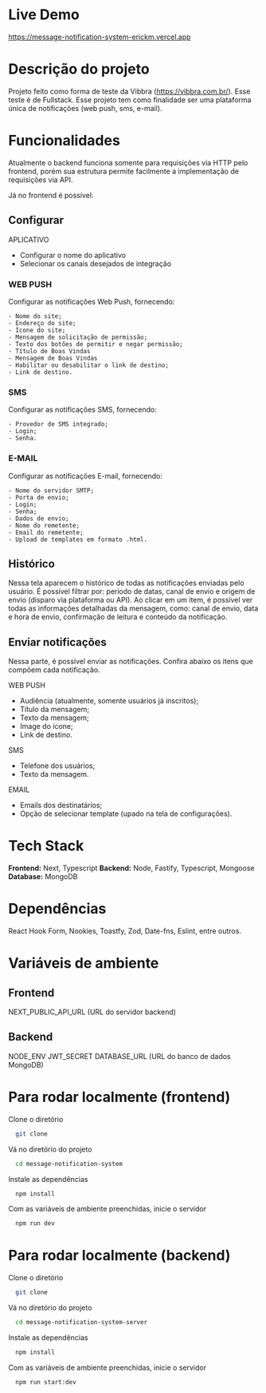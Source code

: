 # Live Demo
https://message-notification-system-erickm.vercel.app

# Descrição do projeto
Projeto feito como forma de teste da Vibbra (https://vibbra.com.br/). Esse teste é de Fullstack.
Esse projeto tem como finalidade ser uma plataforma única de notificações (web push, sms, e-mail).

# Funcionalidades
Atualmente o backend funciona somente para requisições via HTTP pelo frontend, porém sua estrutura permite facilmente a implementação de requisições via API.

Já no frontend é possível:

## Configurar
APLICATIVO
- Configurar o nome do aplicativo
- Selecionar os canais desejados de integração

### WEB PUSH
Configurar as notificações Web Push, fornecendo:
````
- Nome do site;
- Endereço do site;
- Ícone do site;
- Mensagem de solicitação de permissão;
- Texto dos botões de permitir e negar permissão;
- Título de Boas Vindas
- Mensagem de Boas Vindas
- Habilitar ou desabilitar o link de destino;
- Link de destino.
````

### SMS
Configurar as notificações SMS, fornecendo:
````
- Provedor de SMS integrado;
- Login;
- Senha.
````

### E-MAIL
Configurar as notificações E-mail, fornecendo:
````
- Nome do servidor SMTP;
- Porta de envio;
- Login;
- Senha;
- Dados de envio;
- Nome do remetente;
- Email do remetente;
- Upload de templates em formato .html.
````

## Histórico
Nessa tela aparecem o histórico de todas as notificações enviadas pelo usuário.
É possível filtrar por: período de datas, canal de envio e origem de envio (disparo via plataforma ou API).
Ao clicar em um item, é possível ver todas as informações detalhadas da mensagem, como: canal de envio, data e hora de envio, confirmação de leitura e conteúdo da notificação.

## Enviar notificações
Nessa parte, é possível enviar as notificações. Confira abaixo os itens que compõem cada notificação.

WEB PUSH
- Audiência (atualmente, somente usuários já inscritos);
- Título da mensagem;
- Texto da mensagem;
- Image do ícone;
- Link de destino.

SMS
- Telefone dos usuários;
- Texto da mensagem.

EMAIL
- Emails dos destinatários;
- Opção de selecionar template (upado na tela de configurações).


# Tech Stack
**Frontend:** Next, Typescript
**Backend:** Node, Fastify, Typescript, Mongoose
**Database:** MongoDB


# Dependências
React Hook Form, Nookies, Toastfy, Zod, Date-fns, Eslint, entre outros.


# Variáveis de ambiente
## Frontend
NEXT_PUBLIC_API_URL (URL do servidor backend)

## Backend
NODE_ENV
JWT_SECRET
DATABASE_URL (URL do banco de dados MongoDB)

# Para rodar localmente (frontend)
Clone o diretório
```bash
  git clone 
```

Vá no diretório do projeto
```bash
  cd message-notification-system
```

Instale as dependências

```bash
  npm install
```

Com as variáveis de ambiente preenchidas, inicie o servidor

```bash
  npm run dev
```

# Para rodar localmente (backend)
Clone o diretório
```bash
  git clone 
```

Vá no diretório do projeto
```bash
  cd message-notification-system-server
```

Instale as dependências

```bash
  npm install
```

Com as variáveis de ambiente preenchidas, inicie o servidor

```bash
  npm run start:dev
```